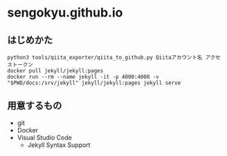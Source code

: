 # sengokyu.github.io

## はじめかた

```
python3 tools/qiita_exporter/qiita_to_github.py Qiitaアカウント名 アクセストークン
docker pull jekyll/jekyll:pages
docker run --rm --name jekyll -it -p 4000:4000 -v "$PWD/docs:/srv/jekyll" jekyll/jekyll:pages jekyll serve
```

## 用意するもの

* git
* Docker
* Visual Studio Code
  * Jekyll Syntax Support

  